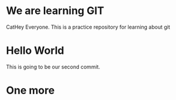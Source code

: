 # We are learning GIT

CatHey Everyone. This is a practice repository for learning
about git

# Hello World
This is going to be our second commit.
# One more
